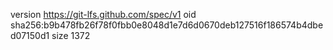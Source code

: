 version https://git-lfs.github.com/spec/v1
oid sha256:b9b478fb26f78f0fbb0e8048d1e7d6d0670deb127516f186574b4dbed07150d1
size 1372
